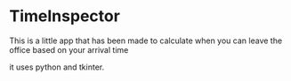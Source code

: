 # TimeInspector #

This is a little app that has been made to calculate when you can leave the office based on your arrival time

it uses python and tkinter.
